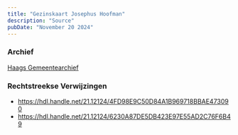 ```yaml
---
title: "Gezinskaart Josephus Hoofman"
description: "Source"
pubDate: "November 20 2024"
---
```


### Archief
[Haags Gemeentearchief](https://haagsgemeentearchief.nl)

### Rechtstreekse Verwijzingen
- https://hdl.handle.net/21.12124/4FD98E9C50D84A1B969718BBAE473090
- https://hdl.handle.net/21.12124/6230A87DE5DB423E97E55AD2C76F6B49